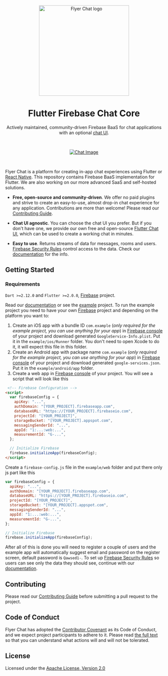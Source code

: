 <br>

<p align="center">
  <a href="https://flyer.chat">
    <img src="https://flyer.chat/assets/logo-dark.svg" width="288px" alt="Flyer Chat logo" />
  </a>
</p>

<h1 align="center">Flutter Firebase Chat Core</h1>

<p align="center">
  Actively maintained, community-driven Firebase BaaS for chat applications with an optional <a href="https://pub.dev/packages/flutter_chat_ui">chat UI</a>.
</p>

<br>

<p align="center">
  <a href="https://flyer.chat">
    <img alt="Chat Image" src="https://user-images.githubusercontent.com/14123304/111913228-72fa3280-8a6d-11eb-8838-382a270d66f5.png" />
  </a>
</p>

<br>

Flyer Chat is a platform for creating in-app chat experiences using Flutter or [React Native](https://github.com/flyerhq/react-native-firebase-chat-core). This repository contains Firebase BaaS implementation for Flutter. We are also working on our more advanced SaaS and self-hosted solutions.

* **Free, open-source and community-driven**. We offer no paid plugins and strive to create an easy-to-use, almost drop-in chat experience for any application. Contributions are more than welcome! Please read our [Contributing Guide](CONTRIBUTING.md).

* **Chat UI agnostic**. You can choose the chat UI you prefer. But if you don't have one, we provide our own free and open-source [Flutter Chat UI](https://pub.dev/packages/flutter_chat_ui), which can be used to create a working chat in minutes.

* **Easy to use**. Returns streams of data for messages, rooms and users. [Firebase Security Rules](https://firebase.google.com/docs/rules) control access to the data. Check our [documentation](https://docs.flyer.chat/flutter/firebase/firebase-overview) for the info.

## Getting Started

### Requirements

`Dart >=2.12.0` and `Flutter >=2.0.0`, [Firebase](https://firebase.google.com) project.

Read our [documentation](https://docs.flyer.chat/flutter/firebase/firebase-overview) or see the [example](https://github.com/flyerhq/flutter_firebase_chat_core/tree/main/example) project. To run the example project you need to have your own [Firebase](https://firebase.google.com) project and depending on the platform you want to:

1. Create an iOS app with a bundle ID `com.example` (*only required for the example project, you can use anything for your app*) in [Firebase console](https://console.firebase.google.com) of your project and download generated `GoogleService-Info.plist`. Put it in the `example/ios/Runner` folder. You don't need to open Xcode to do it, it will expect this file in this folder.
2. Create an Android app with package name `com.example` (*only required for the example project, you can use anything for your app*) in [Firebase console](https://console.firebase.google.com) of your project and download generated `google-services.json`. Put it in the `example/android/app` folder.
3. Create a web app in [Firebase console](https://console.firebase.google.com) of your project. You will see a script that will look like this

```html
 <!-- Firebase Configuration -->
<script>
  var firebaseConfig = {
    apiKey: "...",
    authDomain: "[YOUR_PROJECT].firebaseapp.com",
    databaseURL: "https://[YOUR_PROJECT].firebaseio.com",
    projectId: "[YOUR_PROJECT]",
    storageBucket: "[YOUR_PROJECT].appspot.com",
    messagingSenderId: "...",
    appId: "1:...:web:...",
    measurementId: "G-...",
  };

  // Initialize Firebase
  firebase.initializeApp(firebaseConfig);
</script>
```
Create a `firebase-config.js` file in the `example/web` folder and put there only js part like this

```js
var firebaseConfig = {
  apiKey: "...",
  authDomain: "[YOUR_PROJECT].firebaseapp.com",
  databaseURL: "https://[YOUR_PROJECT].firebaseio.com",
  projectId: "[YOUR_PROJECT]",
  storageBucket: "[YOUR_PROJECT].appspot.com",
  messagingSenderId: "...",
  appId: "1:...:web:...",
  measurementId: "G-...",
};

// Initialize Firebase
firebase.initializeApp(firebaseConfig);
```

After all of this is done you will need to register a couple of users and the example app will automatically suggest email and password on the register screen, default password is `Qawsed1-`. To set up [Firebase Security Rules](https://firebase.google.com/docs/rules) so users can see only the data they should see, continue with our [documentation](https://docs.flyer.chat/flutter/firebase/firebase-rules).

## Contributing

Please read our [Contributing Guide](CONTRIBUTING.md) before submitting a pull request to the project.

## Code of Conduct

Flyer Chat has adopted the [Contributor Covenant](https://www.contributor-covenant.org) as its Code of Conduct, and we expect project participants to adhere to it. Please read [the full text](CODE_OF_CONDUCT.md) so that you can understand what actions will and will not be tolerated.

## License

Licensed under the [Apache License, Version 2.0](LICENSE)
